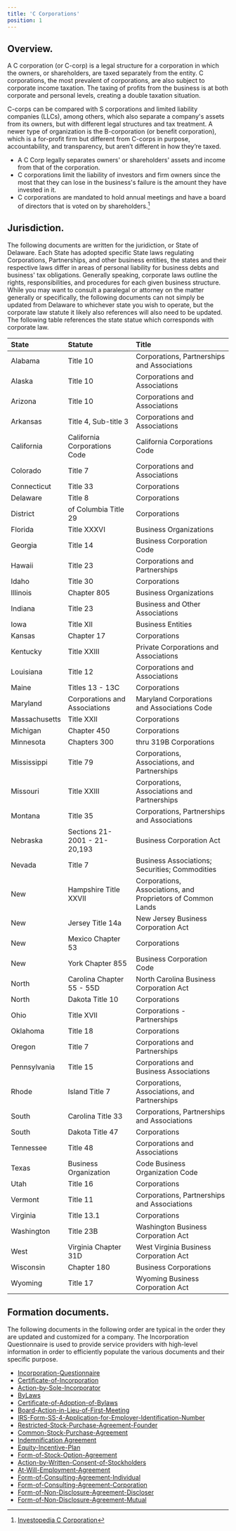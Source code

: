 ```yaml
---
title: 'C Corporations'
position: 1
---
```


## Overview.

A C corporation (or C-corp) is a legal structure for a corporation in which the owners, or shareholders, are taxed separately from the entity. C corporations, the most prevalent of corporations, are also subject to corporate income taxation. The taxing of profits from the business is at both corporate and personal levels, creating a double taxation situation.

C-corps can be compared with S corporations and limited liability companies (LLCs), among others, which also separate a company's assets from its owners, but with different legal structures and tax treatment. A newer type of organization is the B-corporation (or benefit corporation), which is a for-profit firm but different from C-corps in purpose, accountability, and transparency, but aren’t different in how they’re taxed.

- A C Corp legally separates owners' or shareholders' assets and income from that of the corporation.
- C corporations limit the liability of investors and firm owners since the most that they can lose in the business's failure is the amount they have invested in it.
- C corporations are mandated to hold annual meetings and have a board of directors that is voted on by shareholders.[^1]

## Jurisdiction.

The following documents are written for the juridiction, or State of Delaware. Each State has adopted specific State laws regulating Corporations, Partnerships, and other business entities, the states and their respective laws differ in areas of personal liability for business debts and business' tax obligations. Generally speaking, corporate laws outline the rights, responsibilities, and procedures for each given business structure. While you may want to consult a paralegal or attorney on the matter generally or specifically, the following documents can not simply be updated from Delaware to whichever state you wish to operate, but the corporate law statute it likely also references will also need to be updated. The following table references the state statue which corresponds with corporate law.

| State         | Statute                       | Title                                                       |
| :------------ | :---------------------------- | :---------------------------------------------------------- |
| Alabama       | Title 10                      | Corporations, Partnerships and Associations                 |
| Alaska        | Title 10                      | Corporations and Associations                               |
| Arizona       | Title 10                      | Corporations and Associations                               |
| Arkansas      | Title 4, Sub-title 3          | Corporations and Associations                               |
| California    | California Corporations Code  | California Corporations Code                                |
| Colorado      | Title 7                       | Corporations and Associations                               |
| Connecticut   | Title 33                      | Corporations                                                |
| Delaware      | Title 8                       | Corporations                                                |
| District      | of Columbia Title 29          | Corporations                                                |
| Florida       | Title XXXVI                   | Business Organizations                                      |
| Georgia       | Title 14                      | Business Corporation Code                                   |
| Hawaii        | Title 23                      | Corporations and Partnerships                               |
| Idaho         | Title 30                      | Corporations                                                |
| Illinois      | Chapter 805                   | Business Organizations                                      |
| Indiana       | Title 23                      | Business and Other Associations                             |
| Iowa          | Title XII                     | Business Entities                                           |
| Kansas        | Chapter 17                    | Corporations                                                |
| Kentucky      | Title XXIII                   | Private Corporations and Associations                       |
| Louisiana     | Title 12                      | Corporations and Associations                               |
| Maine         | Titles 13 - 13C               | Corporations                                                |
| Maryland      | Corporations and Associations | Maryland Corporations and Associations Code                 |
| Massachusetts | Title XXII                    | Corporations                                                |
| Michigan      | Chapter 450                   | Corporations                                                |
| Minnesota     | Chapters 300                  | thru 319B Corporations                                      |
| Mississippi   | Title 79                      | Corporations, Associations, and Partnerships                |
| Missouri      | Title XXIII                   | Corporations, Associations and Partnerships                 |
| Montana       | Title 35                      | Corporations, Partnerships and Associations                 |
| Nebraska      | Sections 21-2001 - 21-20,193  | Business Corporation Act                                    |
| Nevada        | Title 7                       | Business Associations; Securities; Commodities              |
| New           | Hampshire Title XXVII         | Corporations, Associations, and Proprietors of Common Lands |
| New           | Jersey Title 14a              | New Jersey Business Corporation Act                         |
| New           | Mexico Chapter 53             | Corporations                                                |
| New           | York Chapter 855              | Business Corporation Code                                   |
| North         | Carolina Chapter 55 - 55D     | North Carolina Business Corporation Act                     |
| North         | Dakota Title 10               | Corporations                                                |
| Ohio          | Title XVII                    | Corporations - Partnerships                                 |
| Oklahoma      | Title 18                      | Corporations                                                |
| Oregon        | Title 7                       | Corporations and Partnerships                               |
| Pennsylvania  | Title 15                      | Corporations and Business Associations                      |
| Rhode         | Island Title 7                | Corporations, Associations, and Partnerships                |
| South         | Carolina Title 33             | Corporations, Partnerships and Associations                 |
| South         | Dakota Title 47               | Corporations                                                |
| Tennessee     | Title 48                      | Corporations and Associations                               |
| Texas         | Business Organization         | Code Business Organization Code                             |
| Utah          | Title 16                      | Corporations                                                |
| Vermont       | Title 11                      | Corporations, Partnerships and Associations                 |
| Virginia      | Title 13.1                    | Corporations                                                |
| Washington    | Title 23B                     | Washington Business Corporation Act                         |
| West          | Virginia Chapter 31D          | West Virginia Business Corporation Act                      |
| Wisconsin     | Chapter 180                   | Business Corporations                                       |
| Wyoming       | Title 17                      | Wyoming Business Corporation Act                            |

## Formation documents.

The following documents in the following order are typical in the order they are updated and customized for a company. The Incorporation Questionnaire is used to provide service providers with high-level information in order to efficiently populate the various documents and their specific purpose.

- [Incorporation-Questionnaire](./Incorporation-Questionnaire.docx)
- [Certificate-of-Incorporation](./2-Certificate-of-Incorporation.md)
- [Action-by-Sole-Incorporator](./3-Action-by-Sole-Incorporator.md)
- [ByLaws](./4-Bylaws.md)
- [Certificate-of-Adoption-of-Bylaws](./5-Certificate-of-Adoption-of-Bylaws.md)
- [Board-Action-in-Lieu-of-First-Meeting](./6-Board-Action-in-Lieu-of-First-Meeting.md)
- [IRS-Form-SS-4-Application-for-Employer-Identification-Number](./7-IRS-Form-SS-4-Application-for-Employer-Identification-Number.pdf)
- [Restricted-Stock-Purchase-Agreement-Founder](./8-Restricted-Stock-Purchase-Agreement-Founder-01.md)
- [Common-Stock-Purchase-Agreement](./9-Common-Stock-Purchase-Agreement.md)
- [Indemnification Agreement](./11-Indemnification-Agreement-Delaware-Corporation-Founder-01.md)
- [Equity-Incentive-Plan](./12-201__-Equity-Incentive-Plan.md)
- [Form-of-Stock-Option-Agreement](./13-Form-of-Stock-Option-Agreement.md)
- [Action-by-Written-Consent-of-Stockholders](./14-Action-by-Written-Consent-of-Stockholders.md)
- [At-Will-Employment-Agreement](./15-Form-of-At-Will-Employment-Agreement.md)
- [Form-of-Consulting-Agreement-Individual](./16-Form-of-Consulting-Agreement-Individual.md)
- [Form-of-Consulting-Agreement-Corporation](./17-Form-of-Consulting-Agreement-Corporation.md)
- [Form-of-Non-Disclosure-Agreement-Discloser](./18-Form-of-Non-Disclosure-Agreement-Discloser.md)
- [Form-of-Non-Disclosure-Agreement-Mutual](./19-Form-of-Non-Disclosure-Agreement-Mutual.md)

[^1]: [Investopedia C Corporation](https://www.investopedia.com/terms/c/c-corporation.asp)

